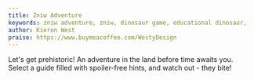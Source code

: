 ```yaml
---
title: Zniw Adventure
keywords: zniw adventure, zniw, dinosaur game, educational dinosaur, 
author: Kieron West
praise: https://www.buymeacoffee.com/WestyDesign
---
```


Let's get prehistoric! An adventure in the land before time awaits you.
Select a guide filled with spoiler-free hints, and watch out - they bite!
